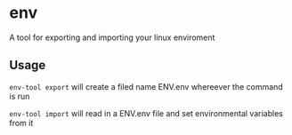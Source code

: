 env
===

A tool for exporting and importing your linux enviroment

Usage
-----

`env-tool export` will create a filed name ENV.env whereever the command is run

`env-tool import` will read in a ENV.env file and set environmental variables from it
